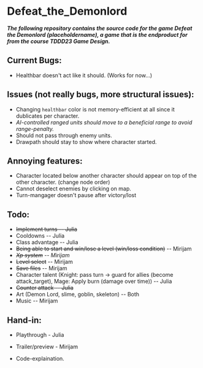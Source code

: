 # Defeat_the_Demonlord
***The following repository contains the source code for the game Defeat the Demonlord (placeholdername), a game that is the endproduct for from the course TDDD23 Game Design.***

## Current Bugs:
* Healthbar doesn't act like it should. (Works for now...)

## Issues (not really bugs, more structural issues):
* Changing `healthbar` color is not memory-efficient at all since it dublicates per character.
* *AI-controlled ranged units should move to a beneficial range to avoid range-penalty.*
* Should not pass through enemy units.
* Drawpath should stay to show where character started.

## Annoying features:
* Character located below another character should appear on top of the other character. (change node order)
* Cannot deselect enemies by clicking on map.
* Turn-mangager doesn't pause after victory/lost

## Todo:
* <del>Implement turns -- Julia</del>
* Cooldowns -- Julia
* Class advantage -- Julia
* <del>Being able to start and win/lose a level (win/loss condition)</del> -- Mirijam
* <del>*Xp system</del> -- Mirijam*
* <del>Level select</del> -- Mirijam
* <del>Save files</del> -- Mirijam
* Character talent (Knight: pass turn -> guard for allies (become attack_target), Mage: Apply burn (damage over time)) -- Julia
* <del>Counter attack -- Julia</del>
* Art (Demon Lord, slime, goblin, skeleton) -- Both
* Music -- Mirijam

## Hand-in:
* Playthrough - Julia
* Trailer/preview - Mirijam

* Code-explaination.
